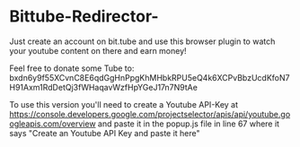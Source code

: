 # Bittube-Redirector-

Just create an account on bit.tube and use this browser plugin to watch your youtube content on there and earn money!

Feel free to donate some Tube to: bxdn6y9f55XCvnC8E6qdGgHnPpgKhMHbkRPU5eQ4k6XCPvBbzUcdKfoN7H91Axm1RdDetQj3fWHaqavWzfHpYGeJ17n7N9tAe



To use this version you'll need to create a Youtube API-Key at https://console.developers.google.com/projectselector/apis/api/youtube.googleapis.com/overview and paste it in the popup.js file in line 67 where it says "Create an Youtube API Key and paste it here"
